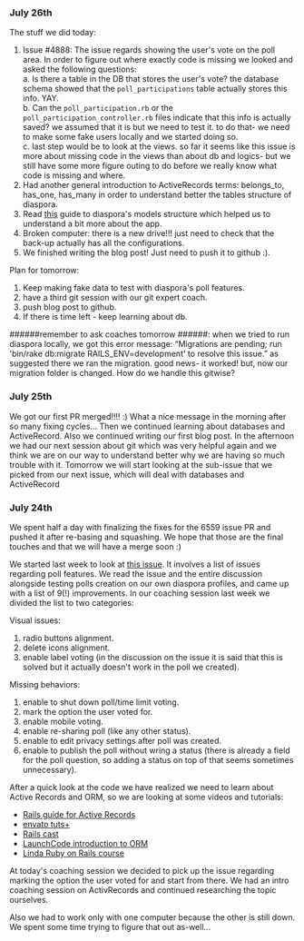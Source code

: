 ### July 26th ###

The stuff we did today:
1. Issue #4888: The issue regards showing the user's vote on the poll area. In order to figure out where exactly code is missing we looked and asked the following questions:   
    a. Is there a table in the DB that stores the user's vote? the database schema showed that the `poll_participations` table actually stores this info. YAY.  
    b. Can the `poll_participation.rb` or the `poll_participation_controller.rb` files indicate that this info is actually saved? we assumed that it is but we need to test it. to do that- we need to make some fake users locally and we started doing so.  
    c. last step would be to look at the views.
    so far it seems like this issue is more about missing code in the views than about db and logics- but we still have some more figure outing to do before we really know what code is missing and where.   
2. Had another general introduction to ActiveRecords terms: belongs_to, has_one, has_many in order to understand better the tables structure of diaspora.
3. Read [this](https://wiki.diasporafoundation.org/An_introduction_to_the_Diaspora_source) guide to diaspora's models structure which helped us to understand a bit more about the app.  
4. Broken computer: there is a new drive!!! just need to check that the back-up actually has all the configurations.  
5. We finished writing the blog post! Just need to push it to github :).

Plan for tomorrow:
1. Keep making fake data to test with diaspora's poll features.
2. have a third git session with our git expert coach.
3. push blog post to github.
4. If there is time left - keep learning about db.

######remember to ask coaches tomorrow ######:
when we tried to run diaspora locally, we got this error message: “Migrations are pending; run 'bin/rake db:migrate RAILS_ENV=development' to resolve this issue.”
as suggested there we ran the migration. good news- it worked! but, now our migration folder is changed. How do we handle this gitwise?

### July 25th ###

We got our first PR merged!!!! :) What a nice message in the morning after so many fixing cycles...
Then we continued learning about databases and ActiveRecord. Also we continued writing our first blog post.
In the afternoon we had our next session about git which was very helpful again and we think we are on our way to understand better why we are having so much trouble with it.
Tomorrow we will start looking at the sub-issue that we picked from our next issue, which will deal with databases and ActiveRecord


### July 24th ###

We spent half a day with finalizing the fixes for the 6559 issue PR and pushed it after re-basing and squashing. We hope that those are the final touches and that we will have a merge soon :)

We started last week to look at [this issue](https://github.com/diaspora/diaspora/issues/4888). It involves a list of issues regarding poll features. We read the issue and the entire discussion alongside testing polls creation on our own diaspora profiles, and came up with a list of 9(!) improvements. In our coaching session last week we divided the list to two categories:

Visual issues:
1. radio buttons alignment.
2. delete icons alignment.
3. enable label voting (in the discussion on the issue it is said that this is solved but it actually doesn't work in the poll we created).

Missing behaviors:
1. enable to shut down poll/time limit voting.
2. mark the option the user voted for.
3. enable mobile voting.
4. enable re-sharing poll (like any other status).
5. enable to edit privacy settings after poll was created.
6. enable to publish the poll without wring a status (there is already a field for the poll question, so adding a status on top of that seems sometimes unnecessary).

After a quick look at the code we have realized we need to learn about Active Records and ORM, so we are looking at some videos and tutorials:
* [Rails guide for Active Records](http://guides.rubyonrails.org/active_record_basics.html)
* [envato tuts+](https://code.tutsplus.com/tutorials/active-record-the-rails-database-bridge--net-30489)
* [Rails cast](https://www.youtube.com/watch?v=96RIkuwA1h0)
* [LaunchCode introduction to ORM](https://www.youtube.com/watch?v=dHQ-I7kr_SY)
* [Linda Ruby on Rails course](https://www.lynda.com/Ruby-Rails-tutorials/Understanding-ActiveRecord-ActiveRelation/139989/159093-4.html)

At today's coaching session we decided to pick up the issue regarding marking the option the user voted for and start from there.
We had an intro coaching session on ActivRecords and continued researching the topic ourselves.

Also we had to work only with one computer because the other is still down. We spent some time trying to figure that out as-well...
